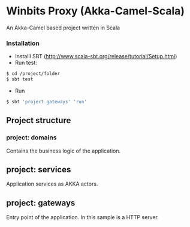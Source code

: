 # Winbits Proxy (Akka-Camel-Scala)

An Akka-Camel based project written in Scala

### Installation

- Installl SBT (http://www.scala-sbt.org/release/tutorial/Setup.html)
- Run test: 
```sh
$ cd /project/folder
$ sbt test
```

- Run
```sh
$ sbt 'project gateways' 'run'
```

## Project structure

### project: domains

Contains the business logic of the application.

project: services
-----------------

Application services as AKKA actors.

project: gateways
-----------------

Entry point of the application. In this sample is a HTTP server.